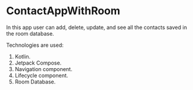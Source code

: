 # ContactAppWithRoom
In this app user can add, delete, update, and see all the contacts saved in the room database.  

Technologies are used: 
1. Kotlin.
2. Jetpack Compose.
3. Navigation component.
4. Lifecycle component.
5. Room Database.
